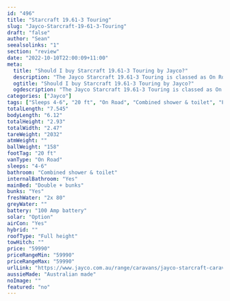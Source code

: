 ```yaml
---
id: "496"
title: "Starcraft 19.61-3 Touring"
slug: "Jayco-Starcraft-19-61-3-Touring"
draft: "false"
author: "Sean"
seealsolinks: "1"
section: "review"
date: "2022-10-10T22:00:09+11:00"
meta:
  title: "Should I buy Starcraft 19.61-3 Touring by Jayco?"
  description: "The Jayco Starcraft 19.61-3 Touring is classed as On Road, and sleeps 4-6 people. It is Australian made and comes in at 20 ft. It generally has Combined shower & toilet."
  ogtitle: "Should I buy Starcraft 19.61-3 Touring by Jayco?"
  ogdescription: "The Jayco Starcraft 19.61-3 Touring is classed as On Road, and sleeps 4-6 people. It is Australian made and comes in at 20 ft. It generally has Combined shower & toilet."
categories: ["Jayco"]
tags: ["Sleeps 4-6", "20 ft", "On Road", "Combined shower & toilet", "Full height", "50 - 60k", "Australian made"]
totalLength: "7.545"
bodyLength: "6.12"
totalHeight: "2.93"
totalWidth: "2.47"
tareWeight: "2032"
atmWeight: ""
ballWeight: "158"
footTag: "20 ft"
vanType: "On Road"
sleeps: "4-6"
bathroom: "Combined shower & toilet"
internalBathroom: "Yes"
mainBed: "Double + bunks"
bunks: "Yes"
freshWater: "2x 80"
greyWater: ""
battery: "100 Amp battery"
solar: "Option"
airCon: "Yes"
hybrid: ""
roofType: "Full height"
towHitch: ""
price: "59990"
priceRangeMin: "59990"
priceRangeMax: "59990"
urlLink: "https://www.jayco.com.au/range/caravans/jayco-starcraft-caravan/floor-plans/touring/starcraft-1961-3sc-my22"
aussieMade: "Australian made"
noImage: ""
featured: "no"
---
```

